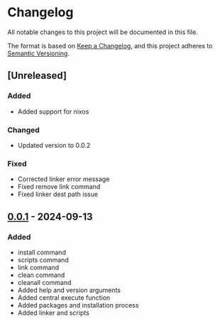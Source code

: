 # Changelog

All notable changes to this project will be documented in this file.

The format is based on [Keep a Changelog](https://keepachangelog.com/en/1.1.0/), and this project adheres to [Semantic Versioning](https://semver.org/spec/v2.0.0.html).


## [Unreleased]

### Added

- Added support for nixos

### Changed

- Updated version to 0.0.2

### Fixed

- Corrected linker error message
- Fixed remove link command
- Fixed linker dest path issue


## [0.0.1] - 2024-09-13 

### Added

- install command
- scripts command
- link command
- clean command
- cleanall command
- Added help and version arguments
- Added central execute function
- Added packages and installation process
- Added linker and scripts


[0.0.1]: https://github.com/KDesp73/dotman/releases/tag/v0.0.1

